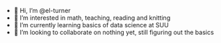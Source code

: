 - 👋 Hi, I’m @el-turner
- 👀 I’m interested in math, teaching, reading and knitting
- 🌱 I’m currently learning basics of data science at SUU
- 💞️ I’m looking to collaborate on nothing yet, still figuring out the basics

<!---
el-turner/el-turner is a ✨ special ✨ repository because its `README.md` (this file) appears on your GitHub profile.
You can click the Preview link to take a look at your changes.
--->
